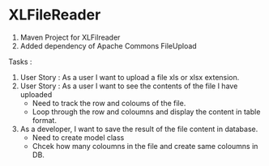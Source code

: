 # XLFileReader
1. Maven Project for XLFilreader
2. Added dependency of Apache Commons FileUpload 


Tasks :

1. User Story : 
As a user I want to upload a file xls or xlsx extension.
2. User Story :
As a user I want to see the contents of the file I have uploaded
	- Need to track the row and coloums of the file.
	- Loop through the row and coloumns and display the content in table format.
3. As a developer, I want to save the result of the file content in database.
	- Need to create model class
	- Chcek how many coloumns in the file and create same coloumns in DB.
	